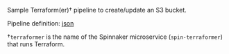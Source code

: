 Sample Terraform(er)† pipeline to create/update an S3 bucket.

Pipeline definition: [json](sample-pipeline.json)

†`terraformer` is the name of the Spinnaker microservice (`spin-terraformer`) that runs Terraform.
